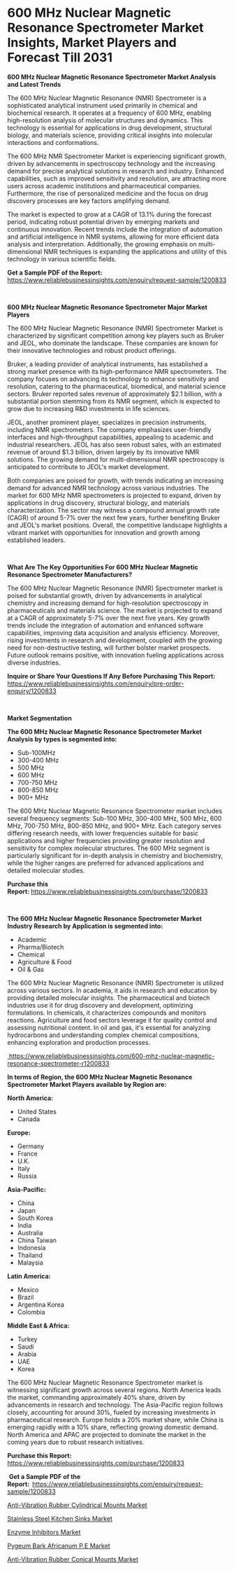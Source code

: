 <p><h1>600 MHz Nuclear Magnetic Resonance Spectrometer Market Insights, Market Players and Forecast Till 2031</h1></p><p><strong>600 MHz Nuclear Magnetic Resonance Spectrometer Market Analysis and Latest Trends</strong></p>
<p><p>The 600 MHz Nuclear Magnetic Resonance (NMR) Spectrometer is a sophisticated analytical instrument used primarily in chemical and biochemical research. It operates at a frequency of 600 MHz, enabling high-resolution analysis of molecular structures and dynamics. This technology is essential for applications in drug development, structural biology, and materials science, providing critical insights into molecular interactions and conformations.</p><p>The 600 MHz NMR Spectrometer Market is experiencing significant growth, driven by advancements in spectroscopy technology and the increasing demand for precise analytical solutions in research and industry. Enhanced capabilities, such as improved sensitivity and resolution, are attracting more users across academic institutions and pharmaceutical companies. Furthermore, the rise of personalized medicine and the focus on drug discovery processes are key factors amplifying demand.</p><p>The market is expected to grow at a CAGR of 13.1% during the forecast period, indicating robust potential driven by emerging markets and continuous innovation. Recent trends include the integration of automation and artificial intelligence in NMR systems, allowing for more efficient data analysis and interpretation. Additionally, the growing emphasis on multi-dimensional NMR techniques is expanding the applications and utility of this technology in various scientific fields.</p></p>
<p><strong>Get a Sample PDF of the Report:&nbsp;</strong> <a href="https://www.reliablebusinessinsights.com/enquiry/request-sample/1200833">https://www.reliablebusinessinsights.com/enquiry/request-sample/1200833</a></p>
<p>&nbsp;</p>
<p><strong>600 MHz Nuclear Magnetic Resonance Spectrometer Major Market Players</strong></p>
<p><p>The 600 MHz Nuclear Magnetic Resonance (NMR) Spectrometer Market is characterized by significant competition among key players such as Bruker and JEOL, who dominate the landscape. These companies are known for their innovative technologies and robust product offerings. </p><p>Bruker, a leading provider of analytical instruments, has established a strong market presence with its high-performance NMR spectrometers. The company focuses on advancing its technology to enhance sensitivity and resolution, catering to the pharmaceutical, biomedical, and material science sectors. Bruker reported sales revenue of approximately $2.1 billion, with a substantial portion stemming from its NMR segment, which is expected to grow due to increasing R&D investments in life sciences.</p><p>JEOL, another prominent player, specializes in precision instruments, including NMR spectrometers. The company emphasizes user-friendly interfaces and high-throughput capabilities, appealing to academic and industrial researchers. JEOL has also seen robust sales, with an estimated revenue of around $1.3 billion, driven largely by its innovative NMR solutions. The growing demand for multi-dimensional NMR spectroscopy is anticipated to contribute to JEOL's market development.</p><p>Both companies are poised for growth, with trends indicating an increasing demand for advanced NMR technology across various industries. The market for 600 MHz NMR spectrometers is projected to expand, driven by applications in drug discovery, structural biology, and materials characterization. The sector may witness a compound annual growth rate (CAGR) of around 5-7% over the next few years, further benefiting Bruker and JEOL's market positions. Overall, the competitive landscape highlights a vibrant market with opportunities for innovation and growth among established leaders.</p></p>
<p>&nbsp;</p>
<p><strong>What Are The Key Opportunities For 600 MHz Nuclear Magnetic Resonance Spectrometer Manufacturers?</strong></p>
<p><p>The 600 MHz Nuclear Magnetic Resonance (NMR) Spectrometer market is poised for substantial growth, driven by advancements in analytical chemistry and increasing demand for high-resolution spectroscopy in pharmaceuticals and materials science. The market is projected to expand at a CAGR of approximately 5-7% over the next five years. Key growth trends include the integration of automation and enhanced software capabilities, improving data acquisition and analysis efficiency. Moreover, rising investments in research and development, coupled with the growing need for non-destructive testing, will further bolster market prospects. Future outlook remains positive, with innovation fueling applications across diverse industries.</p></p>
<p><strong>Inquire or Share Your Questions If Any Before Purchasing This Report:</strong> <a href="https://www.reliablebusinessinsights.com/enquiry/pre-order-enquiry/1200833">https://www.reliablebusinessinsights.com/enquiry/pre-order-enquiry/1200833</a></p>
<p>&nbsp;</p>
<p><strong>Market Segmentation</strong></p>
<p><strong>The 600 MHz Nuclear Magnetic Resonance Spectrometer Market Analysis by types is segmented into:</strong></p>
<p><ul><li>Sub-100MHz</li><li>300-400 MHz</li><li>500 MHz</li><li>600 MHz</li><li>700-750 MHz</li><li>800-850 MHz</li><li>900+ MHz</li></ul></p>
<p><p>The 600 MHz Nuclear Magnetic Resonance Spectrometer market includes several frequency segments: Sub-100 MHz, 300-400 MHz, 500 MHz, 600 MHz, 700-750 MHz, 800-850 MHz, and 900+ MHz. Each category serves differing research needs, with lower frequencies suitable for basic applications and higher frequencies providing greater resolution and sensitivity for complex molecular structures. The 600 MHz segment is particularly significant for in-depth analysis in chemistry and biochemistry, while the higher ranges are preferred for advanced applications and detailed molecular studies.</p></p>
<p><strong>Purchase this Report:&nbsp;</strong><a href="https://www.reliablebusinessinsights.com/purchase/1200833">https://www.reliablebusinessinsights.com/purchase/1200833</a></p>
<p>&nbsp;</p>
<p><strong>The 600 MHz Nuclear Magnetic Resonance Spectrometer Market Industry Research by Application is segmented into:</strong></p>
<p><ul><li>Academic</li><li>Pharma/Biotech</li><li>Chemical</li><li>Agriculture & Food</li><li>Oil & Gas</li></ul></p>
<p><p>The 600 MHz Nuclear Magnetic Resonance (NMR) Spectrometer is utilized across various sectors. In academia, it aids in research and education by providing detailed molecular insights. The pharmaceutical and biotech industries use it for drug discovery and development, optimizing formulations. In chemicals, it characterizes compounds and monitors reactions. Agriculture and food sectors leverage it for quality control and assessing nutritional content. In oil and gas, it's essential for analyzing hydrocarbons and understanding complex chemical compositions, enhancing exploration and production processes.</p></p>
<p><a href="https://www.reliablebusinessinsights.com/600-mhz-nuclear-magnetic-resonance-spectrometer-r1200833">&nbsp;https://www.reliablebusinessinsights.com/600-mhz-nuclear-magnetic-resonance-spectrometer-r1200833</a></p>
<p><strong>In terms of Region, the 600 MHz Nuclear Magnetic Resonance Spectrometer Market Players available by Region are:</strong></p>
<p>
    <p> <strong> North America: </strong>
        <ul>
            <li>United States</li>
            <li>Canada</li>
        </ul>
        </p> 
    <p> <strong> Europe: </strong>
        <ul>
            <li>Germany</li>
            <li>France</li>
            <li>U.K.</li>
            <li>Italy</li>
            <li>Russia</li>
        </ul>
        </p> 
    <p> <strong> Asia-Pacific: </strong>
        <ul>
            <li>China</li>
            <li>Japan</li>
            <li>South Korea</li>
            <li>India</li>
            <li>Australia</li>
            <li>China Taiwan</li>
            <li>Indonesia</li>
            <li>Thailand</li>
            <li>Malaysia</li>
        </ul>
        </p> 
    <p> <strong> Latin America: </strong>
        <ul>
            <li>Mexico</li>
            <li>Brazil</li>
            <li>Argentina Korea</li>
            <li>Colombia</li>
        </ul>
        </p> 
    <p> <strong> Middle East & Africa: </strong>
        <ul>
            <li>Turkey</li>
            <li>Saudi</li>
            <li>Arabia</li>
            <li>UAE</li>
            <li>Korea</li>
        </ul>
    </p>
    </p>
<p><p>The 600 MHz Nuclear Magnetic Resonance Spectrometer market is witnessing significant growth across several regions. North America leads the market, commanding approximately 40% share, driven by advancements in research and technology. The Asia-Pacific region follows closely, accounting for around 30%, fueled by increasing investments in pharmaceutical research. Europe holds a 20% market share, while China is emerging rapidly with a 10% share, reflecting growing domestic demand. North America and APAC are projected to dominate the market in the coming years due to robust research initiatives.</p></p>
<p><strong>Purchase this Report: </strong><a href="https://www.reliablebusinessinsights.com/purchase/1200833">https://www.reliablebusinessinsights.com/purchase/1200833</a></p>
<p>&nbsp;<strong>Get a Sample PDF of the Report:&nbsp;&nbsp;</strong><a href="https://www.reliablebusinessinsights.com/enquiry/request-sample/1200833">https://www.reliablebusinessinsights.com/enquiry/request-sample/1200833</a></p>
<p><strong></strong></p>
<p><p><a href="https://issuu.com/reportprime-2/docs/anti-vibration-rubber-cylindrical-m_8ad2978b44aee8">Anti-Vibration Rubber Cylindrical Mounts Market</a></p><p><a href="https://www.linkedin.com/pulse/future-innovation-global-stainless-steel-kitchen-sinks-y6ele?trackingId=t4o2vx%2FaSwOp%2FVcVtbWZaQ%3D%3D">Stainless Steel Kitchen Sinks Market</a></p><p><a href="https://www.linkedin.com/pulse/what-innovations-market-trends-shaping-enzyme-inhibitors-mr6ac?trackingId=WU7yvGX9TXWVqYByXLV44Q%3D%3D">Enzyme Inhibitors Market</a></p><p><a href="https://github.com/MariaWashington76/Market-Research-Report-List-1/blob/main/pygeum-bark-africanum-pe-market.md">Pygeum Bark Africanum P.E Market</a></p><p><a href="https://issuu.com/reportprime-2/docs/anti-vibration-rubber-conical-mount_88274bad372f45">Anti-Vibration Rubber Conical Mounts Market</a></p></p>